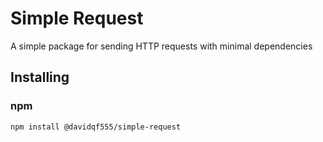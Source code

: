 # Simple Request
A simple package for sending HTTP requests with minimal dependencies

## Installing
### npm
```sh
npm install @davidqf555/simple-request
```
